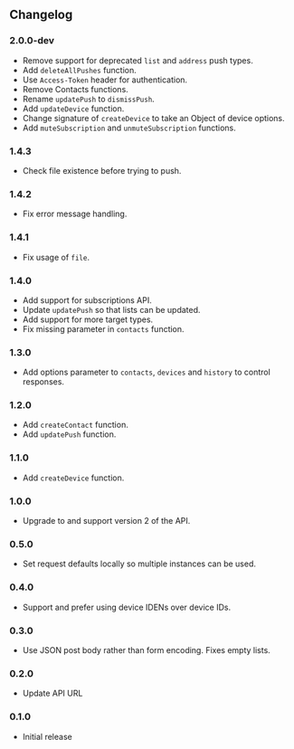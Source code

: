 ## Changelog

### 2.0.0-dev

- Remove support for deprecated `list` and `address` push types.
- Add `deleteAllPushes` function.
- Use `Access-Token` header for authentication.
- Remove Contacts functions.
- Rename `updatePush` to `dismissPush`.
- Add `updateDevice` function.
- Change signature of `createDevice` to take an Object of device options.
- Add `muteSubscription` and `unmuteSubscription` functions.

### 1.4.3

- Check file existence before trying to push.

### 1.4.2

- Fix error message handling.

### 1.4.1

- Fix usage of `file`.

### 1.4.0

- Add support for subscriptions API.
- Update `updatePush` so that lists can be updated.
- Add support for more target types.
- Fix missing parameter in `contacts` function.

### 1.3.0

- Add options parameter to `contacts`, `devices` and `history` to control responses.

### 1.2.0

- Add `createContact` function.
- Add `updatePush` function.

### 1.1.0

- Add `createDevice` function.

### 1.0.0

- Upgrade to and support version 2 of the API.

### 0.5.0

- Set request defaults locally so multiple instances can be used.

### 0.4.0

- Support and prefer using device IDENs over device IDs.

### 0.3.0

- Use JSON post body rather than form encoding. Fixes empty lists.

### 0.2.0

- Update API URL

### 0.1.0

- Initial release
